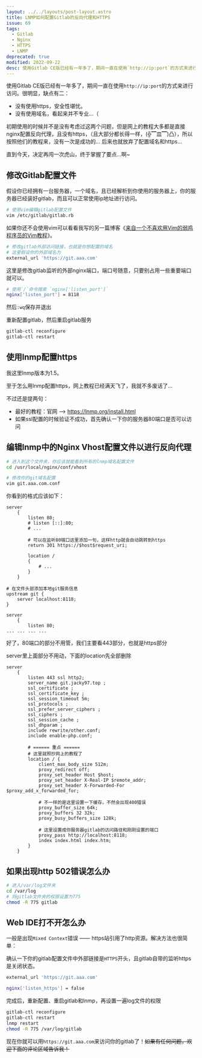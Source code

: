 ```yaml
---
layout: ../../layouts/post-layout.astro
title: LNMP如何配置Gitlab的反向代理和HTTPS
issue: 69
tags: 
  - Gitlab
  - Nginx
  - HTTPS
  - LNMP
deprecated: true
modified: 2022-09-22
desc: 使用Gitlab CE版已经有一年多了，期间一直在使用`http://ip:port`的方式来进行访问。很明显，缺点有二：
---
```


使用Gitlab CE版已经有一年多了，期间一直在使用`http://ip:port`的方式来进行访问。很明显，缺点有二：

- 没有使用https，安全性堪忧。
- 没有使用域名，看起来并不专业...（

初期使用的时候并不是没有考虑过这两个问题，但是网上的教程大多都是直接nginx配置反向代理，且没有https，（且大部分都长得一样，(╬▔皿▔)凸），所以按照他们的教程来，没有一次是成功的... 后来也就放弃了配置域名和https...

直到今天，决定再闯一次虎山，终于掌握了要点...啊~


## 修改Gitlab配置文件

假设你已经拥有一台服务器，一个域名，且已经解析到你使用的服务器上，你的服务器已经装好gitlab，而且可以正常使用ip地址进行访问。

```bash
# 使用vim编辑gitlab配置文件
vim /etc/gitlab/gitlab.rb
```

如果你还不会使用vim可以看看我写的另一篇博客《[来自一个不喜欢用Vim的弱鸡程序员的Vim教程](https://jw1.dev/2019/11/11/a01.html)》。


```bash
# 修改gitlab外部访问链接，也就是你想配置的域名
# 这里假设你的外部域名为
external_url 'https://git.aaa.com'
```


这里是修改gitlab监听的外部nginx端口，端口号随意，只要别占用一些重要端口就可以。

```bash
# 使用`/`命令搜索 `nginx['listen_port']`
nginx['listen_port'] = 8118
```

然后`:wq`保存并退出


重新配置gitlab，然后重启gitlab服务

```bash
gitlab-ctl reconfigure
gitlab-ctl restart
```


## 使用lnmp配置https

我这里lnmp版本为1.5。

至于怎么用lnmp配置https，网上教程已经满天飞了，我就不多废话了...

不过还是提两句：

- 最好的教程：官网 --> https://lnmp.org/install.html
- 如果ssl配置的时候验证不成功，首先确认一下你的服务器80端口是否可以访问


## 编辑lnmp中的Nginx Vhost配置文件以进行反向代理

```bash
# 进入到这个文件夹，你应该就能看到所有的lnmp域名配置文件
cd /usr/local/nginx/conf/vhost
```

```bash
# 修改你的git域名配置
vim git.aaa.com.conf
```


你看到的格式应该如下：

```nginx
server
    {
        listen 80;
        # listen [::]:80;
        # ...
    
    	# 可以在监听80端口这里添加一句，这样http就会自动跳转到https
    	return 301 https://$host$request_uri;
    
        location /
        {
            # ...
        }
    }
```


```nginx
# 在文件头部添加本地git服务信息
upstream git {
    server localhost:8118;
}

server
    {
        listen 80;
... ... ... ... 
```


好了，80端口的部分不用管，我们主要看443部分，也就是https部分

server里上面部分不用动，下面的location先全部删除

```nginx
server
    {
        listen 443 ssl http2;
        server_name git.jacky97.top ;
        ssl_certificate ;
        ssl_certificate_key ;
        ssl_session_timeout 5m;
        ssl_protocols ;
        ssl_prefer_server_ciphers ;
        ssl_ciphers ;
        ssl_session_cache ;
        ssl_dhparam ;
        include rewrite/other.conf;
        include enable-php.conf;
    
    	# ====== 重点 ======
    	# 这里就照抄网上的教程了
    	location / {
            client_max_body_size 512m;
            proxy_redirect off;
            proxy_set_header Host $host;
            proxy_set_header X-Real-IP $remote_addr;
            proxy_set_header X-Forwarded-For $proxy_add_x_forwarded_for;
        
            # 不一样的是这里设置一下缓存，不然会出现400错误
        	proxy_buffer_size 64k;
            proxy_buffers 32 32k;
            proxy_busy_buffers_size 128k;
			
        	# 这里设置成你服务器gitlab的访问路径和刚刚设置的端口
            proxy_pass http://localhost:8118;
            index index.html index.htm;
        }
    }
```


## 如果出现http 502错误怎么办

```bash
# 进入/var/log文件夹
cd /var/log
# 将gitlab文件夹的权限设置为775
chmod -R 775 gitlab
```


## Web IDE打不开怎么办

一般是出现`Mixed Context`错误 —— https站引用了http资源。解决方法也很简单：

确认一下你的gitlab配置文件中外部链接是`HTTPS`开头，且gitlab自带的监听https是关闭状态。

```bash
external_url 'https://git.aaa.com'

nginx['listen_https'] = false
```

完成后，重新配置、重启gitlab和lnmp，再设置一遍log文件的权限

```bash
gitlab-ctl reconfigure
gitlab-ctl restart
lnmp restart
chmod -R 775 /var/log/gitlab
```


现在你就可以用`https://git.aaa.com`来访问你的gitlab了！~~如果有任何问题，欢迎下面的评论区域告诉我！~~
